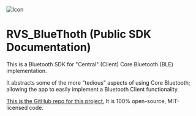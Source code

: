 ![Icon](img/icon.png)

RVS_BlueThoth (Public SDK Documentation)
=

This is a Bluetooth SDK for "Central" (Client) Core Bluetooth (BLE) implementation.

It abstracts some of the more "tedious" aspects of using Core Bluetooth; allowing the app to easily implement a Bluetooth Client functionality.

[This is the GitHub repo for this project.](https://github.com/RiftValleySoftware/RVS_BlueThoth) It is 100% open-source, MIT-licensed code.
